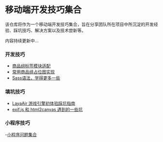 # 移动端开发技巧集合

该仓库将作为一个移动端开发技巧集合，旨在分享团队所在项目中所沉淀的开发经验、踩坑技巧、解决方案以及技术尝新等。

内容持续更新中...

### 开发技巧
- [商品组标签模块适配](/resources/商品组标签模块适配.md)
- [常用商品组占位图实现](/resources/常用商品组占位图实现.md)
- [Sass语法，学得更多一些](/resources/learn_more_sass.md)

### 填坑技巧
- [LayaAir 游戏引擎初体验踩坑指南](/resources/LayaAir.md)
- [exif.js 和 html2canvas 遇到的一些坑](/resources/exifjs_and_html2canvas.md)


### 小程序技巧
-[小程序问题集合](https://github.com/o2team/wxapp-issue-list/blob/master/issue-list.md)
